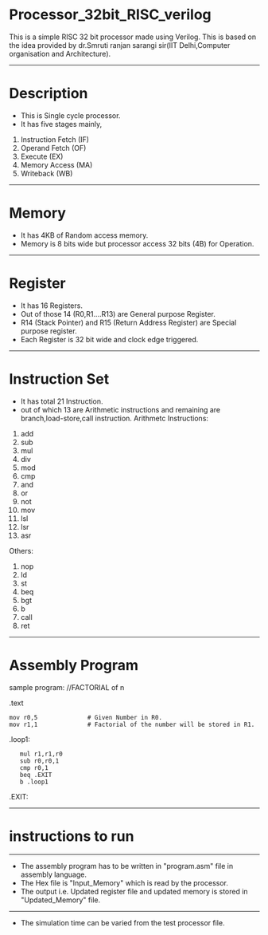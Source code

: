 # Processor_32bit_RISC_verilog

This is a simple RISC 32 bit processor made using Verilog.
This is based on the idea provided by dr.Smruti ranjan sarangi sir(IIT Delhi,Computer organisation and Architecture).

---------------------------------------------------------------------------------------------------------------------
# Description

  * This is Single cycle processor.
  * It has five stages mainly, 
  
  1. Instruction Fetch (IF)
  2. Operand Fetch     (OF)
  3. Execute           (EX)
  4. Memory Access     (MA)
  5. Writeback         (WB)
  -------------------------------------------------------------------------------------------------------------------
# Memory

 * It has 4KB of Random access memory.
 * Memory is 8 bits wide but processor access 32 bits (4B) for Operation.
---------------------------------------------------------------------------------------------------------------------

# Register

* It has 16 Registers.
* Out of those 14 (R0,R1....R13) are General purpose Register.
* R14 (Stack Pointer) and R15 (Return Address Register) are Special purpose register.
* Each Register is 32 bit wide and clock edge triggered. 
---------------------------------------------------------------------------------------------------------------------
# Instruction Set

* It has total 21 Instruction.
* out of which 13 are Arithmetic instructions and remaining are branch,load-store,call instruction.
Arithmetc Instructions:

 1. add
 2. sub
 3. mul
 4. div
 5. mod
 6. cmp
 7. and
 8. or
 9. not
10. mov
11. lsl
12. lsr
13. asr

Others:

1. nop
2. ld
3. st
4. beq
5. bgt
6. b
7. call
8. ret

--------------------------------------------------------------------------------------------------------------
# Assembly Program
   sample program:
 //FACTORIAL of n
 

.text

    mov r0,5              # Given Number in R0.
    mov r1,1              # Factorial of the number will be stored in R1.

.loop1:

       mul r1,r1,r0
       sub r0,r0,1
       cmp r0,1
       beq .EXIT
       b .loop1

.EXIT:

      
 ------------------------------------------------------------------------------------------------------------------  
# instructions to run
----------------------------------------------------------
* The assembly program has to be written in "program.asm" file in 
assembly language.
* The Hex file is "Input_Memory" which is read by the processor.
* The output i.e. Updated register file and updated memory is stored in "Updated_Memory" file.
----------------------------------------------------------
* The simulation time can be varied from the test processor file.








